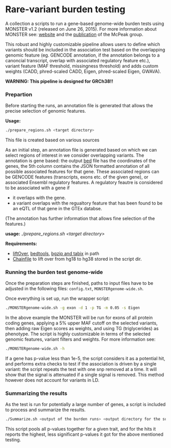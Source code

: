 # Rare-variant burden testing

A collection a scripts to run a gene-based genome-wide burden tests using MONSTER v1.2 (released on June 26, 2015). For more information about MONSTER see: [website](http://www.stat.uchicago.edu/~mcpeek/software/MONSTER/) and the [publication](http://onlinelibrary.wiley.com/doi/10.1002/gepi.21775/abstract) of the McPeak group.


This robust and highly customizable pipeline allows users to define which variants should be included in the association test based on the overlapping genomic feature (eg. GENCODE annotation, if the annotation belongs to a canoncial transcript, overlap with associated regulatory feature etc.), variant feature (MAF threshold, missingness threshold) and adds custom weights (CADD, phred-scaled CADD, Eigen, phred-scaled Eigen, GWAVA).

<b>WARNING: This pipeline is designed for GRCh38!!</b>

### Prepartion

Before starting the runs, an annotation file is generated that allows the precise selection of genomic features.

__Usage:__
```bash
./prepare_regions.sh <target directory>
```
This file is created based on various sources

As an initial step, an annotation file is generated based on which we can select regions of interest in we consider overlapping variants. The annotation is gene based: the output [bed](http://www.ensembl.org/info/website/upload/bed.html) file has the coordinates of the genes, the 5th column contains the JSON formatted annotation of all possible associated features for that gene. These associated regions can be GENCODE features (transcripts, exons etc. of the given gene), or associated Ensembl regulatory features. A regulatory feautre is considered to be associated with a gene if

* it overlaps with the gene.
* a variant overlaps with the regualtory feature that has been found to be an eQTL of that gene in the GTEx databse.

(The annotation has further information that allows fine selection of the features.)

<b>usage:</b> *./prepare_regions.sh \<target directory\>*

<b>Requirements:</b>

* [liftOver](http://genome.sph.umich.edu/wiki/LiftOver), [bedtools](http://bedtools.readthedocs.io/en/latest/content/installation.html), [bgzip and tabix](http://www.htslib.org/doc/tabix.html) in path
* [Chainfile](http://hgdownload.cse.ucsc.edu/goldenpath/hg19/liftOver/) to lift over from hg18 to hg38 stored in the script dir.

### Running the burden test genome-wide

Once the preparation steps are finished, paths to input files have to be adjusted in the following files:
`config.txt`, `MONSTERgenome-wide.sh`. 

Once everything is set up, run the wrapper script:

```bash
./MONSTERgenome-wide.sh -g exon -d 1 -p TG -m 0.05 -s Eigen
```

In the above example the MONSTER will be run for exons of all protein coding genes, applying a 5% upper MAF cutoff on the selected variants, then adding raw Eigen scores as weights, and using TG (triglycerides) as phenotype. The script is highly customizable in terms of the selected genomic features, variant filters and weights. For more information see:

```bash
./MONSTERgenome-wide.sh -h
```
If a gene has p-value less than 1e-5, the script considers it as a potential hit, and performs extra checks to test if the association is driven by a single variant: the script repeats the test with one snp removed at a time. It will show that the signal is attenuated if a single signal is removed. This method however does not account for variants in LD.  

### Summarizing the results

As the test is run for potentially a large number of genes, a script is included to process and summarize the results.

```bash
./Summarize.sh <output of the burden runs> <output directory for the summary>
```

This script pools all p-values together for a given trait, and for the hits it reports the highest, less significant p-values it got for the above mentioned testing.
